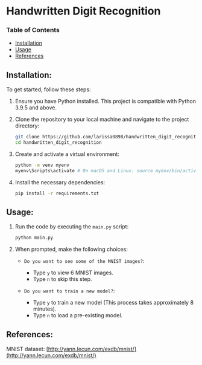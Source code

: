 # Handwritten Digit Recognition

### Table of Contents
- [Installation](#installation)
- [Usage](#usage)
- [References](#references)

## Installation: 
To get started, follow these steps:

1. Ensure you have Python installed. This project is compatible with Python 3.9.5 and above.

2. Clone the repository to your local machine and navigate to the project directory:
    ```bash
    git clone https://github.com/larissa0898/handwritten_digit_recognition.git
    cd handwritten_digit_recognition
    ```

3. Create and activate a virtual environment:
    ```bash
    python -m venv myenv
    myenv\Scripts\activate # On macOS and Linux: source myenv/bin/activate
    ```

4. Install the necessary dependencies:
    ```bash
    pip install -r requirements.txt
    ```

## Usage: 

1. Run the code by executing the `main.py` script:
    ```bash
    python main.py
    ```
2. When prompted, make the following choices:

    - `Do you want to see some of the MNIST images?`:
        - Type `y` to view 6 MNIST images.
        - Type `n` to skip this step.

    - `Do you want to train a new model?`:
        - Type `y` to train a new model (This process takes approximately 8 minutes).
        - Type `n` to load a pre-existing model.

## References:
MNIST dataset: [http://yann.lecun.com/exdb/mnist/](http://yann.lecun.com/exdb/mnist/)
